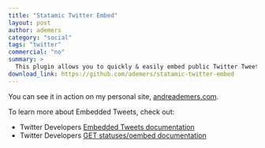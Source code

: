```yaml
---
title: "Statamic Twitter Embed"
layout: post
author: ademers
category: "social"
tags: "twitter"
commercial: "no"
summary: >
  This plugin allows you to quickly & easily embed public Twitter Tweets into Statamic-powered websites.
download_link: https://github.com/ademers/statamic-twitter-embed
---
```

You can see it in action on my personal site, [andreademers.com](http://andreademers.com/statamic-twitter-embed-plugin).

To learn more about Embedded Tweets, check out:

- Twitter Developers [Embedded Tweets documentation](https://dev.twitter.com/docs/embedded-tweets)
- Twitter Developers [GET statuses/oembed documentation](https://dev.twitter.com/docs/api/1.1/get/statuses/oembed)

